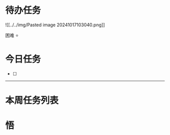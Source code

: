 # 待办任务
![[../../img/Pasted image 20241017103040.png]]

困难
⭐

# 今日任务
- [ ] 




------
# 本周任务列表



# 悟